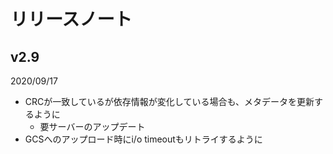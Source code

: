 # リリースノート

## v2.9

2020/09/17

- CRCが一致しているが依存情報が変化している場合も、メタデータを更新するように
  - 要サーバーのアップデート
- GCSへのアップロード時にi/o timeoutもリトライするように
